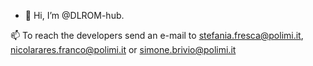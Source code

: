 - 👋 Hi, I’m @DLROM-hub.

📫 To reach the developers send an e-mail to stefania.fresca@polimi.it, nicolarares.franco@polimi.it or simone.brivio@polimi.it

<!---
DLROM-hub/DLROM-hub is a ✨ special ✨ repository because its `README.md` (this file) appears on your GitHub profile.
You can click the Preview link to take a look at your changes.
--->
